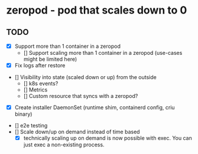 # zeropod - pod that scales down to 0

## TODO

- [x] Support more than 1 container in a zeropod
	- [] Support scaling more than 1 container in a zeropod (use-cases might be limited here)
- [x] Fix logs after restore
- [] Visibility into state (scaled down or up) from the outside
	- [] k8s events?
	- [] Metrics
	- [] Custom resource that syncs with a zeropod?
- [x] Create installer DaemonSet (runtime shim, containerd config, criu binary)
- [] e2e testing
- [] Scale down/up on demand instead of time based
	- [x] technically scaling up on demand is now possible with exec. You can just exec a non-existing process.
